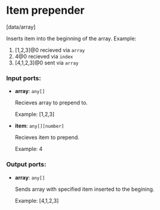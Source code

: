 # Item prepender

[data/array]

Inserts item into the beginning of the  array.
Example: 
1. [1,2,3]@0 recieved via `array` 
2.  4@0 recieved via `index` 
3. [4,1,2,3]@0 sent via `array`



### Input ports:

* __array__: `any[]`

    Recieves array to prepend to.
    
    Example:
    [1,2,3]


* __item__: `any[][number]`

    Recieves item to prepend.
    
    Example:
    4

### Output ports:

* __array__: `any[]`

    Sends array with specified item inserted to the begining.
    
    Example:
    [4,1,2,3]

